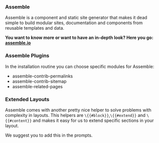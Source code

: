 ### Assemble

Assemble is a component and static site generator that makes it dead simple to build modular sites, documentation and components from reusable templates and data.

**You want to know more or want to have an in-depth look? Here you go: [assemble.io](http://assemble.io)**

### Assemble Plugins

In the installation routine you can choose specific modules for Assemble:

 * assemble-contrib-permalinks
 * assemble-contrib-sitemap
 * assemble-related-pages

### Extended Layouts

Assemble comes with another pretty nice helper to solve problems with complexity in layouts. This helpers are `\{{#block}}`,`\{{#extend}}` and `\{{#content}}` and makes it easy for us to extend specific sections in your layout. 

We suggest you to add this in the prompts. 

